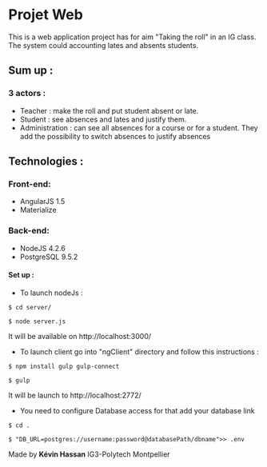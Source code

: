 # Projet Web

This is a web application project has for aim "Taking the roll" in an IG class.
The system could accounting lates and absents students.

## Sum up :
### 3 actors :

* Teacher : make the roll and put student absent or late.
* Student : see absences and lates and justify them.
* Administration : can see all absences for a course or for a student. They add the possibility to switch absences to justify absences

## Technologies :

### Front-end:
* AngularJS 1.5
* Materialize

### Back-end:
* NodeJS 4.2.6
* PostgreSQL 9.5.2

#### Set up :
* To launch nodeJs :

```shell
$ cd server/
```

```shell
$ node server.js
``` 

It will be available on http://localhost:3000/

* To launch client go into "ngClient" directory and follow this instructions :

```shell
$ npm install gulp gulp-connect
```

```shell
$ gulp
```

It will be launch to http://localhost:2772/

* You need to configure Database access for that add your database link 

```shell
$ cd .
```

```shell
$ "DB_URL=postgres://username:password@databasePath/dbname">> .env
```

Made by **Kévin Hassan** IG3-Polytech Montpellier

